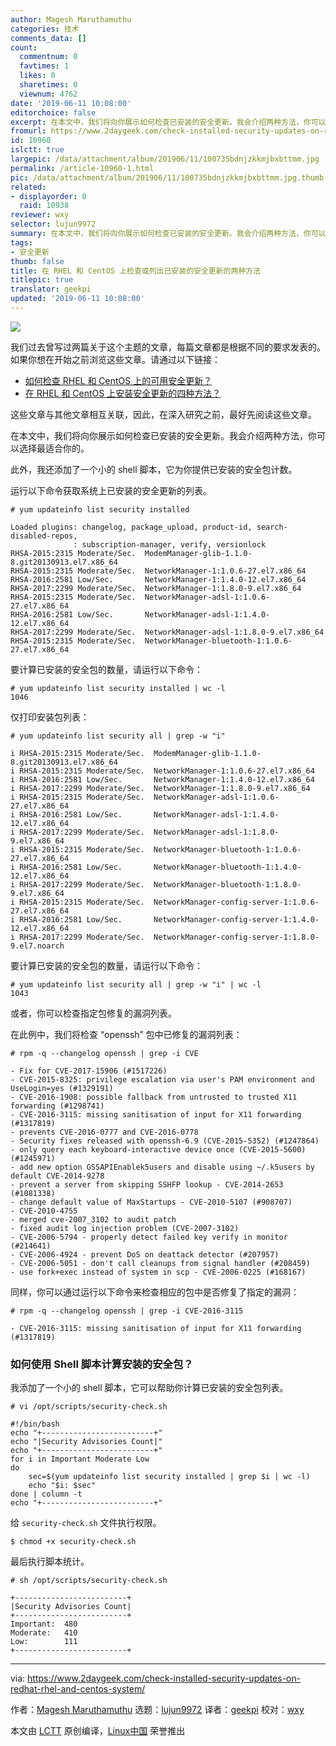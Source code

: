 ```yaml
---
author: Magesh Maruthamuthu
categories: 技术
comments_data: []
count:
  commentnum: 0
  favtimes: 1
  likes: 0
  sharetimes: 0
  viewnum: 4762
date: '2019-06-11 10:08:00'
editorchoice: false
excerpt: 在本文中，我们将向你展示如何检查已安装的安全更新。我会介绍两种方法，你可以选择最适合你的。
fromurl: https://www.2daygeek.com/check-installed-security-updates-on-redhat-rhel-and-centos-system/
id: 10960
islctt: true
largepic: /data/attachment/album/201906/11/100735bdnjzkkmjbxbttmm.jpg
permalink: /article-10960-1.html
pic: /data/attachment/album/201906/11/100735bdnjzkkmjbxbttmm.jpg.thumb.jpg
related:
- displayorder: 0
  raid: 10938
reviewer: wxy
selector: lujun9972
summary: 在本文中，我们将向你展示如何检查已安装的安全更新。我会介绍两种方法，你可以选择最适合你的。
tags:
- 安全更新
thumb: false
title: 在 RHEL 和 CentOS 上检查或列出已安装的安全更新的两种方法
titlepic: true
translator: geekpi
updated: '2019-06-11 10:08:00'
---
```


![](/data/attachment/album/201906/11/100735bdnjzkkmjbxbttmm.jpg)


我们过去曾写过两篇关于这个主题的文章，每篇文章都是根据不同的要求发表的。如果你想在开始之前浏览这些文章。请通过以下链接：


* [如何检查 RHEL 和 CentOS 上的可用安全更新？](/article-10938-1.html)
* [在 RHEL 和 CentOS 上安装安全更新的四种方法？](https://www.2daygeek.com/install-security-updates-on-redhat-rhel-centos-system/)


这些文章与其他文章相互关联，因此，在深入研究之前，最好先阅读这些文章。


在本文中，我们将向你展示如何检查已安装的安全更新。我会介绍两种方法，你可以选择最适合你的。


此外，我还添加了一个小的 shell 脚本，它为你提供已安装的安全包计数。


运行以下命令获取系统上已安装的安全更新的列表。



```
# yum updateinfo list security installed

Loaded plugins: changelog, package_upload, product-id, search-disabled-repos,
              : subscription-manager, verify, versionlock
RHSA-2015:2315 Moderate/Sec.  ModemManager-glib-1.1.0-8.git20130913.el7.x86_64
RHSA-2015:2315 Moderate/Sec.  NetworkManager-1:1.0.6-27.el7.x86_64
RHSA-2016:2581 Low/Sec.       NetworkManager-1:1.4.0-12.el7.x86_64
RHSA-2017:2299 Moderate/Sec.  NetworkManager-1:1.8.0-9.el7.x86_64
RHSA-2015:2315 Moderate/Sec.  NetworkManager-adsl-1:1.0.6-27.el7.x86_64
RHSA-2016:2581 Low/Sec.       NetworkManager-adsl-1:1.4.0-12.el7.x86_64
RHSA-2017:2299 Moderate/Sec.  NetworkManager-adsl-1:1.8.0-9.el7.x86_64
RHSA-2015:2315 Moderate/Sec.  NetworkManager-bluetooth-1:1.0.6-27.el7.x86_64
```

要计算已安装的安全包的数量，请运行以下命令：



```
# yum updateinfo list security installed | wc -l
1046
```

仅打印安装包列表：



```
# yum updateinfo list security all | grep -w "i"

i RHSA-2015:2315 Moderate/Sec.  ModemManager-glib-1.1.0-8.git20130913.el7.x86_64
i RHSA-2015:2315 Moderate/Sec.  NetworkManager-1:1.0.6-27.el7.x86_64
i RHSA-2016:2581 Low/Sec.       NetworkManager-1:1.4.0-12.el7.x86_64
i RHSA-2017:2299 Moderate/Sec.  NetworkManager-1:1.8.0-9.el7.x86_64
i RHSA-2015:2315 Moderate/Sec.  NetworkManager-adsl-1:1.0.6-27.el7.x86_64
i RHSA-2016:2581 Low/Sec.       NetworkManager-adsl-1:1.4.0-12.el7.x86_64
i RHSA-2017:2299 Moderate/Sec.  NetworkManager-adsl-1:1.8.0-9.el7.x86_64
i RHSA-2015:2315 Moderate/Sec.  NetworkManager-bluetooth-1:1.0.6-27.el7.x86_64
i RHSA-2016:2581 Low/Sec.       NetworkManager-bluetooth-1:1.4.0-12.el7.x86_64
i RHSA-2017:2299 Moderate/Sec.  NetworkManager-bluetooth-1:1.8.0-9.el7.x86_64
i RHSA-2015:2315 Moderate/Sec.  NetworkManager-config-server-1:1.0.6-27.el7.x86_64
i RHSA-2016:2581 Low/Sec.       NetworkManager-config-server-1:1.4.0-12.el7.x86_64
i RHSA-2017:2299 Moderate/Sec.  NetworkManager-config-server-1:1.8.0-9.el7.noarch
```

要计算已安装的安全包的数量，请运行以下命令：



```
# yum updateinfo list security all | grep -w "i" | wc -l
1043
```

或者，你可以检查指定包修复的漏洞列表。


在此例中，我们将检查 “openssh” 包中已修复的漏洞列表：



```
# rpm -q --changelog openssh | grep -i CVE

- Fix for CVE-2017-15906 (#1517226)
- CVE-2015-8325: privilege escalation via user's PAM environment and UseLogin=yes (#1329191)
- CVE-2016-1908: possible fallback from untrusted to trusted X11 forwarding (#1298741)
- CVE-2016-3115: missing sanitisation of input for X11 forwarding (#1317819)
- prevents CVE-2016-0777 and CVE-2016-0778
- Security fixes released with openssh-6.9 (CVE-2015-5352) (#1247864)
- only query each keyboard-interactive device once (CVE-2015-5600) (#1245971)
- add new option GSSAPIEnablek5users and disable using ~/.k5users by default CVE-2014-9278
- prevent a server from skipping SSHFP lookup - CVE-2014-2653 (#1081338)
- change default value of MaxStartups - CVE-2010-5107 (#908707)
- CVE-2010-4755
- merged cve-2007_3102 to audit patch
- fixed audit log injection problem (CVE-2007-3102)
- CVE-2006-5794 - properly detect failed key verify in monitor (#214641)
- CVE-2006-4924 - prevent DoS on deattack detector (#207957)
- CVE-2006-5051 - don't call cleanups from signal handler (#208459)
- use fork+exec instead of system in scp - CVE-2006-0225 (#168167)
```

同样，你可以通过运行以下命令来检查相应的包中是否修复了指定的漏洞：



```
# rpm -q --changelog openssh | grep -i CVE-2016-3115

- CVE-2016-3115: missing sanitisation of input for X11 forwarding (#1317819)
```

### 如何使用 Shell 脚本计算安装的安全包？


我添加了一个小的 shell 脚本，它可以帮助你计算已安装的安全包列表。



```
# vi /opt/scripts/security-check.sh

#!/bin/bash
echo "+-------------------------+"
echo "|Security Advisories Count|"
echo "+-------------------------+"
for i in Important Moderate Low
do
    sec=$(yum updateinfo list security installed | grep $i | wc -l)
    echo "$i: $sec"
done | column -t
echo "+-------------------------+"
```

给 `security-check.sh` 文件执行权限。



```
$ chmod +x security-check.sh
```

最后执行脚本统计。



```
# sh /opt/scripts/security-check.sh

+-------------------------+
|Security Advisories Count|
+-------------------------+
Important:  480
Moderate:   410
Low:        111
+-------------------------+
```



---


via: <https://www.2daygeek.com/check-installed-security-updates-on-redhat-rhel-and-centos-system/>


作者：[Magesh Maruthamuthu](https://www.2daygeek.com/author/magesh/) 选题：[lujun9972](https://github.com/lujun9972) 译者：[geekpi](https://github.com/geekpi) 校对：[wxy](https://github.com/wxy)


本文由 [LCTT](https://github.com/LCTT/TranslateProject) 原创编译，[Linux中国](https://linux.cn/) 荣誉推出